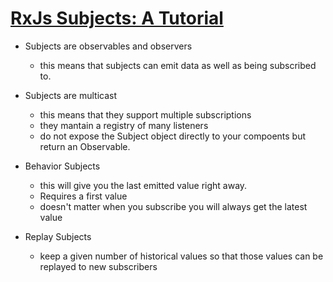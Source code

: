 # [RxJs Subjects: A Tutorial](https://blog.angulartraining.com/rxjs-subjects-a-tutorial-4dcce0e9637f)

- Subjects are observables and observers
	- this means that subjects can emit data as well as being subscribed to.
	
- Subjects are multicast
	- this means that they support multiple subscriptions
	- they mantain a registry of many listeners
	- do not expose the Subject object directly to your compoents but return an Observable.
	
- Behavior Subjects
	- this will give you the last emitted value right away.
	- Requires a first value
	- doesn't matter when you subscribe you will always get the latest value
	
- Replay Subjects
	- keep a given number of historical values so that those values can be replayed to new subscribers